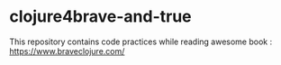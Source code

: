 # clojure4brave-and-true
This repository contains code practices while reading awesome book : https://www.braveclojure.com/
